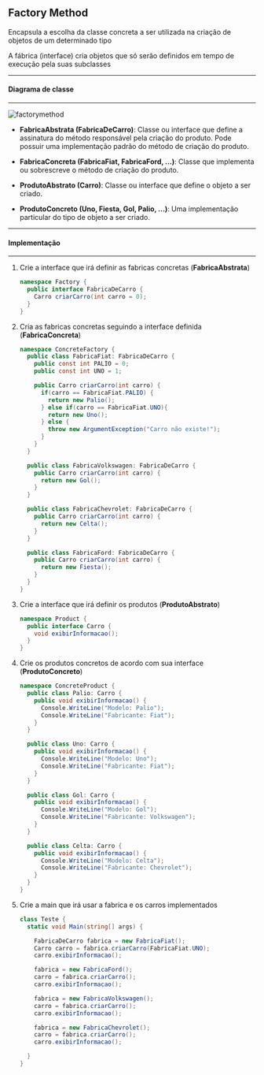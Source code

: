 ## Factory Method

Encapsula a escolha da classe concreta a ser utilizada na criação de objetos de um determinado tipo

A fábrica (interface) cria objetos que só serão definidos em tempo de execução pela suas subclasses

***
#### Diagrama de classe
***

![factorymethod](https://cloud.githubusercontent.com/assets/14116020/26185539/01d47376-3b62-11e7-9c5e-2885e9a3362b.png)

* **FabricaAbstrata (FabricaDeCarro)**: Classe ou interface que define a assinatura do método responsável pela criação do produto.
Pode possuir uma implementação padrão do método de criação do produto.

* **FabricaConcreta (FabricaFiat, FabricaFord, ...)**: Classe que implementa ou sobrescreve o método de criação do produto.

* **ProdutoAbstrato (Carro)**: Classe ou interface que define o objeto a ser criado.

* **ProdutoConcreto (Uno, Fiesta, Gol, Palio, ...)**: Uma implementação particular do tipo de objeto a ser criado.

***
#### Implementação
***

1. Crie a interface que irá definir as fabricas concretas (**FabricaAbstrata**)

    ```c#
    namespace Factory {
      public interface FabricaDeCarro {
        Carro criarCarro(int carro = 0);
      }
    }
    ```

2. Cria as fabricas concretas seguindo a interface definida (**FabricaConcreta**)

    ```c#
    namespace ConcreteFactory {
      public class FabricaFiat: FabricaDeCarro {
        public const int PALIO = 0;
        public const int UNO = 1;
    
        public Carro criarCarro(int carro) {
          if(carro == FabricaFiat.PALIO) {
            return new Palio();
          } else if(carro == FabricaFiat.UNO){
            return new Uno();
          } else {
            throw new ArgumentException("Carro não existe!");
          }
        }
      }
    
      public class FabricaVolkswagen: FabricaDeCarro {
        public Carro criarCarro(int carro) {
          return new Gol();
        }
      }
    
      public class FabricaChevrolet: FabricaDeCarro {
        public Carro criarCarro(int carro) {
          return new Celta();
        }
      }
    
      public class FabricaFord: FabricaDeCarro {
        public Carro criarCarro(int carro) {
          return new Fiesta();
        }
      }
    }
    ```

3. Crie a interface que irá definir os produtos (**ProdutoAbstrato**)

    ```c#
    namespace Product {
      public interface Carro {
        void exibirInformacao();
      }
    }
    ```

4. Crie os produtos concretos de acordo com sua interface (**ProdutoConcreto**)

    ```c#
    namespace ConcreteProduct {
      public class Palio: Carro {
        public void exibirInformacao() {
          Console.WriteLine("Modelo: Palio");
          Console.WriteLine("Fabricante: Fiat");
        }
      }
    
      public class Uno: Carro {
        public void exibirInformacao() {
          Console.WriteLine("Modelo: Uno");
          Console.WriteLine("Fabricante: Fiat");
        }
      }
    
      public class Gol: Carro {
        public void exibirInformacao() {
          Console.WriteLine("Modelo: Gol");
          Console.WriteLine("Fabricante: Volkswagen");
        }
      }
    
      public class Celta: Carro {
        public void exibirInformacao() {
          Console.WriteLine("Modelo: Celta");
          Console.WriteLine("Fabricante: Chevrolet");
        }
      }
    }
    ```

5. Crie a main que irá usar a fabrica e os carros implementados

    ```c#
    class Teste {
      static void Main(string[] args) {
    
        FabricaDeCarro fabrica = new FabricaFiat();
        Carro carro = fabrica.criarCarro(FabricaFiat.UNO);
        carro.exibirInformacao();
    
        fabrica = new FabricaFord();
        carro = fabrica.criarCarro();
        carro.exibirInformacao();
    
        fabrica = new FabricaVolkswagen();
        carro = fabrica.criarCarro();
        carro.exibirInformacao();
    
        fabrica = new FabricaChevrolet();
        carro = fabrica.criarCarro();
        carro.exibirInformacao();
    
      }
    }
    ```
